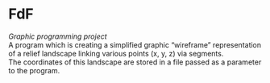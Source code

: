 # FdF

<i>Graphic programming project</i><br/>
A program which is creating a simplified graphic “wireframe” representation of a relief landscape linking various points
(x, y, z) via segments.
<br/>
The coordinates of this landscape are stored in a file passed as a parameter to the program.
